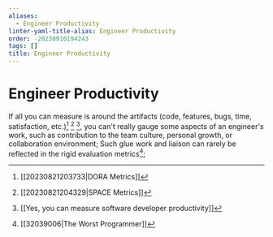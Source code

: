 ```yaml
---
aliases:
  - Engineer Productivity
linter-yaml-title-alias: Engineer Productivity
order: -20230910194243
tags: []
title: Engineer Productivity
---
```


# Engineer Productivity

If all you can measure is around the artifacts (code, features, bugs, time, satisfaction, etc.)[^1] [^2] [^3], you can't really gauge some aspects of an engineer's work, such as contribution to the team culture, personal growth, or collaboration environment; Such glue work and liaison can rarely be reflected in the rigid evaluation metrics[^4];

[^1]: [[20230821203733|DORA Metrics]]
[^2]: [[20230821204329|SPACE Metrics]]
[^3]: [[Yes, you can measure software developer productivity]]
[^4]: [[32039006|The Worst Programmer]]